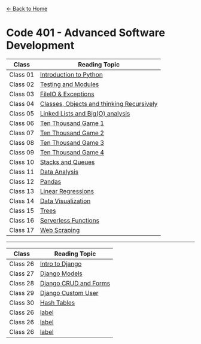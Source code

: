 [&leftarrow; Back to Home](../README.md)

# Code 401 - Advanced Software Development

| Class    | Reading Topic                                                   |
|----------|-----------------------------------------------------------------|
| Class 01 | [Introduction to Python](Class-01.md)                           |
| Class 02 | [Testing and Modules](Class-02.md)                              |
| Class 03 | [FileIO & Exceptions](Class-03.md)                              |
| Class 04 | [Classes, Objects and thinking Recursively](Class-04.md)        |
| Class 05 | [Linked Lists and Big(O) analysis](Class-05.md)                 |
| Class 06 | [Ten Thousand Game 1](Class-06.md)                              |
| Class 07 | [Ten Thousand Game 2](Class-07.md)                              |
| Class 08 | [Ten Thousand Game 3](Class-08.md)                              |
| Class 09 | [Ten Thousand Game 4](Class-09.md)                              |
| Class 10 | [Stacks and Queues](Class-10.md)                                |
| Class 11 | [Data Analysis](Class-11.md)                                    |
| Class 12 | [Pandas](Class-12.md)                                           |
| Class 13 | [Linear Regressions](Class-13.md)                               |
| Class 14 | [Data Visualization](Class-14.md)                               |
| Class 15 | [Trees](Class-15.md)                                            |
| Class 16 | [Serverless Functions](Class-16.md)                             |
| Class 17 | [Web Scraping](Class-17.md)                                     |

---

| Class    | Reading Topic                                                   |
|----------|-----------------------------------------------------------------|
| Class 26 | [Intro to Django](Class-26.md)                                  |
| Class 27 | [Django Models](Class-27.md)                                    |
| Class 28 | [Django CRUD and Forms](Class-28.md)                            |
| Class 29 | [Django Custom User](Class-29.md)                               |
| Class 30 | [Hash Tables](Class-30.md)                                      |
| Class 26 | [label](Class-26.md)                                            |
| Class 26 | [label](Class-26.md)                                            |
| Class 26 | [label](Class-26.md)                                            |



